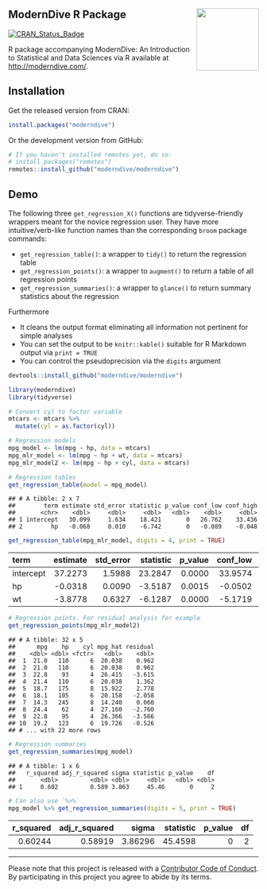 
ModernDive R Package <img src="https://github.com/moderndive/moderndive/blob/master/images/hex_blue_text.png?raw=true" align="right" width=125 />
-------------------------------------------------------------------------------------------------------------------------------------------------

[![CRAN\_Status\_Badge](http://www.r-pkg.org/badges/version/moderndive)](https://cran.r-project.org/package=moderndive) <!--[![Coverage Status](https://img.shields.io/codecov/c/github/moderndive/moderndive/master.svg)](https://codecov.io/github/moderndive/moderndive?branch=master)-->

R package accompanying ModernDive: An Introduction to Statistical and Data Sciences via R available at <http://moderndive.com/>.

Installation
------------

Get the released version from CRAN:

``` r
install.packages("moderndive")
```

Or the development version from GitHub:

``` r
# If you haven't installed remotes yet, do so:
# install.packages("remotes")
remotes::install_github("moderndive/moderndive")
```

Demo
----

The following three `get_regression_X()` functions are tidyverse-friendly wrappers meant for the novice regression user. They have more intuitive/verb-like function names than the corresponding `broom` package commands:

-   `get_regression_table()`: a wrapper to `tidy()` to return the regression table
-   `get_regression_points()`: a wrapper to `augment()` to return a table of all regression points
-   `get_regression_summaries()`: a wrapper to `glance()` to return summary statistics about the regression

Furthermore

-   It cleans the output format eliminating all information not pertinent for simple analyses
-   You can set the output to be `knitr::kable()` suitable for R Markdown output via `print = TRUE`
-   You can control the pseudoprecision via the `digits` argument

``` r
devtools::install_github("moderndive/moderndive")
```

``` r
library(moderndive)
library(tidyverse)
```

``` r
# Convert cyl to factor variable
mtcars <- mtcars %>% 
  mutate(cyl = as.factor(cyl))

# Regression models
mpg_model <- lm(mpg ~ hp, data = mtcars)
mpg_mlr_model <- lm(mpg ~ hp + wt, data = mtcars)
mpg_mlr_model2 <- lm(mpg ~ hp + cyl, data = mtcars)

# Regression tables
get_regression_table(model = mpg_model)
```

    ## # A tibble: 2 x 7
    ##        term estimate std_error statistic p_value conf_low conf_high
    ##       <chr>    <dbl>     <dbl>     <dbl>   <dbl>    <dbl>     <dbl>
    ## 1 intercept   30.099     1.634    18.421       0   26.762    33.436
    ## 2        hp   -0.068     0.010    -6.742       0   -0.089    -0.048

``` r
get_regression_table(mpg_mlr_model, digits = 4, print = TRUE)
```

| term      |  estimate|  std\_error|  statistic|  p\_value|  conf\_low|  conf\_high|
|:----------|---------:|-----------:|----------:|---------:|----------:|-----------:|
| intercept |   37.2273|      1.5988|    23.2847|    0.0000|    33.9574|     40.4972|
| hp        |   -0.0318|      0.0090|    -3.5187|    0.0015|    -0.0502|     -0.0133|
| wt        |   -3.8778|      0.6327|    -6.1287|    0.0000|    -5.1719|     -2.5837|

``` r
# Regression points. For residual analysis for example
get_regression_points(mpg_mlr_model2)
```

    ## # A tibble: 32 x 5
    ##      mpg    hp    cyl mpg_hat residual
    ##    <dbl> <dbl> <fctr>   <dbl>    <dbl>
    ##  1  21.0   110      6  20.038    0.962
    ##  2  21.0   110      6  20.038    0.962
    ##  3  22.8    93      4  26.415   -3.615
    ##  4  21.4   110      6  20.038    1.362
    ##  5  18.7   175      8  15.922    2.778
    ##  6  18.1   105      6  20.158   -2.058
    ##  7  14.3   245      8  14.240    0.060
    ##  8  24.4    62      4  27.160   -2.760
    ##  9  22.8    95      4  26.366   -3.566
    ## 10  19.2   123      6  19.726   -0.526
    ## # ... with 22 more rows

``` r
# Regression summaries
get_regression_summaries(mpg_model)
```

    ## # A tibble: 1 x 6
    ##   r_squared adj_r_squared sigma statistic p_value    df
    ##       <dbl>         <dbl> <dbl>     <dbl>   <dbl> <dbl>
    ## 1     0.602         0.589 3.863     45.46       0     2

``` r
# Can also use `%>%`
mpg_model %>% get_regression_summaries(digits = 5, print = TRUE)
```

|  r\_squared|  adj\_r\_squared|    sigma|  statistic|  p\_value|   df|
|-----------:|----------------:|--------:|----------:|---------:|----:|
|     0.60244|          0.58919|  3.86296|    45.4598|         0|    2|

------------------------------------------------------------------------

Please note that this project is released with a [Contributor Code of Conduct](CONDUCT.md). By participating in this project you agree to abide by its terms.
